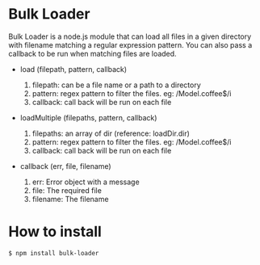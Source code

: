 # Bulk Loader
Bulk Loader is a node.js module that can load all files in a given directory with filename matching a regular expression pattern.
You can also pass a callback to be run when matching files are loaded.

* load (filepath, pattern, callback)
    1. filepath: can be a file name or a path to a directory
    2. pattern: regex pattern to filter the files. eg: /Model.coffee$/i
    3. callback: call back will be run on each file

* loadMultiple (filepaths, pattern, callback)
    1. filepaths: an array of dir (reference: loadDir.dir)
    2. pattern: regex pattern to filter the files. eg: /Model.coffee$/i
    3. callback: call back will be run on each file

* callback (err, file, filename)
    1. err: Error object with a message
    2. file: The required file
    3. filename: The filename

# How to install
```bash
$ npm install bulk-loader
```